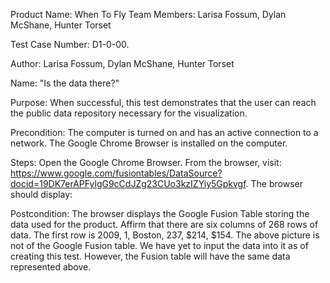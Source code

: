 Product Name: When To Fly
Team Members: Larisa Fossum, Dylan McShane, Hunter Torset

Test Case Number: D1-0-00.

Author: Larisa Fossum, Dylan McShane, Hunter Torset

Name: "Is the data there?"

Purpose: When successful, this test demonstrates that the user can reach the public data repository necessary for the visualization.

Precondition: The computer is turned on and has an active connection to a network. The Google Chrome Browser is installed on the computer.

Steps:
Open the Google Chrome Browser.
From the browser, visit: https://www.google.com/fusiontables/DataSource?docid=19DK7erAPFylgG9cCdJZg23CUo3kzIZYiy5Gpkvgf. The browser should display:



Postcondition: The browser displays the Google Fusion Table storing the data used for the product. Affirm that there are six columns of 268 rows of data. The first row is 2009, 1, Boston, 237, $214, $154.  The above picture is not of the Google Fusion table. We have yet to input the data into it as of creating this test. However, the Fusion table will have the same data represented above.